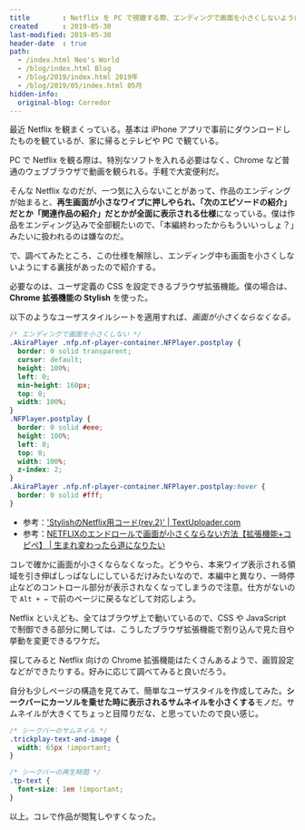 ```yaml
---
title        : Netflix を PC で視聴する際、エンディングで画面を小さくしないようにする CSS 設定・ほか
created      : 2019-05-30
last-modified: 2019-05-30
header-date  : true
path:
  - /index.html Neo's World
  - /blog/index.html Blog
  - /blog/2019/index.html 2019年
  - /blog/2019/05/index.html 05月
hidden-info:
  original-blog: Corredor
---
```


最近 Netflix を観まくっている。基本は iPhone アプリで事前にダウンロードしたものを観ているが、家に帰るとテレビや PC で観ている。

PC で Netflix を観る際は、特別なソフトを入れる必要はなく、Chrome など普通のウェブブラウザで動画を観られる。手軽で大変便利だ。

そんな Netflix なのだが、一つ気に入らないことがあって、作品のエンディングが始まると、**再生画面が小さなワイプに押しやられ、「次のエピソードの紹介」だとか「関連作品の紹介」だとかが全面に表示される仕様**になっている。僕は作品をエンディング込みで全部観たいので、「本編終わったからもういいっしょ？」みたいに扱われるのは嫌なのだ。

で、調べてみたところ、この仕様を解除し、エンディング中も画面を小さくしないようにする裏技があったので紹介する。

必要なのは、ユーザ定義の CSS を設定できるブラウザ拡張機能。僕の場合は、**Chrome 拡張機能の Stylish** を使った。

以下のようなユーザスタイルシートを適用すれば、_画面が小さくならなくなる。_

```css
/* エンディングで画面を小さくしない */
.AkiraPlayer .nfp.nf-player-container.NFPlayer.postplay {
  border: 0 solid transparent;
  cursor: default;
  height: 100%;
  left: 0;
  min-height: 160px;
  top: 0;
  width: 100%;
}
.NFPlayer.postplay {
  border: 0 solid #eee;
  height: 100%;
  left: 0;
  top: 0;
  width: 100%;
  z-index: 2;
}
.AkiraPlayer .nfp.nf-player-container.NFPlayer.postplay:hover {
  border: 0 solid #fff;
}
```

- 参考：['StylishのNetflix用コード(rev.2)' | TextUploader.com](https://textuploader.com/dgrt6)
- 参考：[NETFLIXのエンドロールで画面が小さくならない方法【拡張機能+コピペ】 | 生まれ変わったら道になりたい](https://phantomcryptomining.com/netflix/netflix-endroll/)

コレで確かに画面が小さくならなくなった。どうやら、本来ワイプ表示される領域を引き伸ばしっぱなしにしているだけみたいなので、本編中と異なり、一時停止などのコントロール部分が表示されなくなってしまうので注意。仕方がないので `Alt + ←` で前のページに戻るなどして対応しよう。

Netflix といえども、全てはブラウザ上で動いているので、CSS や JavaScript で制御できる部分に関しては、こうしたブラウザ拡張機能で割り込んで見た目や挙動を変更できるワケだ。

探してみると Netflix 向けの Chrome 拡張機能はたくさんあるようで、画質設定などができたりする。好みに応じて調べてみると良いだろう。

自分も少しページの構造を見てみて、簡単なユーザスタイルを作成してみた。**シークバーにカーソルを乗せた時に表示されるサムネイルを小さくする**モノだ。サムネイルが大きくてちょっと目障りだな、と思っていたので良い感じ。

```css
/* シークバーのサムネイル */
.trickplay-text-and-image {
  width: 65px !important;
}

/* シークバーの再生時間 */
.tp-text {
  font-size: 1em !important;
}
```

以上。コレで作品が閲覧しやすくなった。
